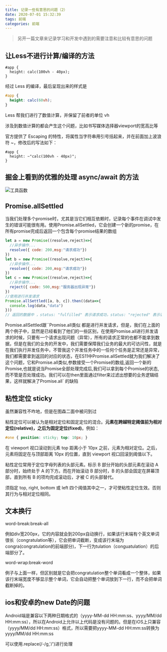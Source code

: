 ```yaml
---
title: 记录一些有意思的问题（2）
date: 2020-07-01 15:32:39
tags: 前端
categories: 前端
---
```


> 另开一篇文章来记录学习和开发中遇到的需要注意和比较有意思的问题

## 让Less不进行计算/编译的方法

```less
#app {
  height: calc(100vh - 40px);
}
```

经过 Less 的编译，最后呈现出来的样式是

```css
#app {
  height: calc(60vh);
}
```

Less 帮我们进行了数值计算，并保留了前者的单位 vh

涉及到数值计算的都会产生这个问题，比如书写媒体选择器viewport的宽高比等

官方提供了 Escaping 的特性，将属性当字符串用引号括起来，并在前面加上波浪符 ~，修改后的写法如下：

```less
#app {
  height: ~"calc(100vh - 40px)";
}
```

## 掘金上看到的优雅的处理 async/await 的方法

![工具函数](http://blog.panxiandiao.com/20200722100445.png)

## Promise.allSettled

当我们处理多个promise时，尤其是当它们相互依赖时，记录每个事件在调试中发生的错误可能很有用。使用Promise.allSettled，它会创建一个新的promise，在所有promise完成后返回一个包含每个promise结果的数组

```js
let a = new Promise((resolve,reject)=>{
  //异步操作...
  resolve({ code: 200,msg:"请求成功"})
})
let b = new Promise((resolve,reject)=>{
  //异步操作...
  resolve({ code: 200,msg:"请求成功"})
})
let c = new Promise((resolve,reject)=>{
  //异步操作...
  reject({ code: 500,msg:"服务器出现异常"})
})
//使用进行并发请求
Promise.allSettled([a, b, c]).then((data=>{
  console.log(data,"data")
}))
// 返回的数据中 ，status: "fulfilled" 表示请求成功，status: "rejected" 表示请求失败
```

Promise.allSettled跟``Promise.all类似 都是进行并发请求，但是，我们在上面的两个例子中，显然是已经看到了他们的一些区别，在使用Promise.all进行并发请求的时候，只要有一个请求出现问题（异常），所有的请求正常的也都不能拿到数据，但是在我们的业务的开发中，我们需要保障我们业务的最大的可访问性，就是在我们执行并发任务中，不管我这个并发任务中的一任何个任务是正常还是异常，我们都需要拿到返回的对应的状态，在ES11中Promise.allSettled就为我们解决了这个问题，它和Promise.all类似,参数接受一个Promise的数组,返回一个新的Promise,也就是说当Promise全部处理完成后,我们可以拿到每个Promise的状态, 而不管是否处理成功。我们可以在then里面通过filter来过滤出想要的业务逻辑结果，这样就解决了Promise.all` 的缺陷

## 粘性定位 sticky

虽然兼容性不咋地，但是在图森二面中被问到过

粘性定位可以被认为是相对定位和固定定位的混合。**元素在跨越特定阈值前为相对定位(relative)，之后为固定定位(fixed)**。例如：

```css
#one { position: sticky; top: 10px; }
```

在 viewport 视口滚动到元素 top 距离小于 10px 之前，元素为相对定位。之后，元素将固定在与顶部距离 10px 的位置，直到 viewport 视口回滚到阈值以下。

粘性定位常用于定位字母列表的头部元素。标示 B 部分开始的头部元素在滚动 A 部分时，始终处于 A 的下方。而在开始滚动 B 部分时，B 的头部会固定在屏幕顶部，直到所有 B 的项均完成滚动后，才被 C 的头部替代。

须指定 top, right, bottom 或 left 四个阈值其中之一，才可使粘性定位生效。否则其行为与相对定位相同。

## 文本换行

word-break:break-all

例如div宽200px，它的内容就会到200px自动换行，如果该行末端有个英文单词很长（congratulation等），它会把单词截断，变成该行末端为congra(congratulation的前端部分)，下一行为tulation（conguatulation）的后端部分了。

word-wrap:break-word

例子与上面一样，但区别就是它会把congratulation整个单词看成一个整体，如果该行末端宽度不够显示整个单词，它会自动把整个单词放到下一行，而不会把单词截断掉的。

## ios和安卓的new Date的问题

Android端是兼容以下两种日期格式的（yyyy-MM-dd HH:mm:ss、yyyy/MM/dd HH:mm:ss），所以在Android上允许以上代码是没有问题的。但是在iOS上只兼容（yyyy/MM/dd HH:mm:ss）格式，所以需要把yyyy-MM-dd HH:mm:ss转换为yyyy/MM/dd HH:mm:ss

可以使用.replace(/\-/g,'/')进行处理